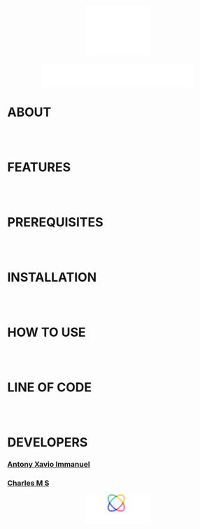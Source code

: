 <p align="center">
  <img src="design/logo/logo-white.png" alt="MARKOV-logo-1" width="150"/>
  <br><br>
  <img src="design/logo/logo-large-white.png" alt="MARKOV-logo-2" width="350"/>
</p>

# ABOUT
<br><br>

# FEATURES
<br><br>

# PREREQUISITES
<br><br>

# INSTALLATION
<br><br>

# HOW TO USE
<br><br>

# LINE OF CODE
<br><br>

# DEVELOPERS
### [Antony Xavio Immanuel](github.com/xavio2495)
### [Charles M S](github.com/charlesms1246)

<p align="center">
  <img src="design/images/ETHOnline-25.png" alt="ethonline-logo" width="150"/>
</p>

